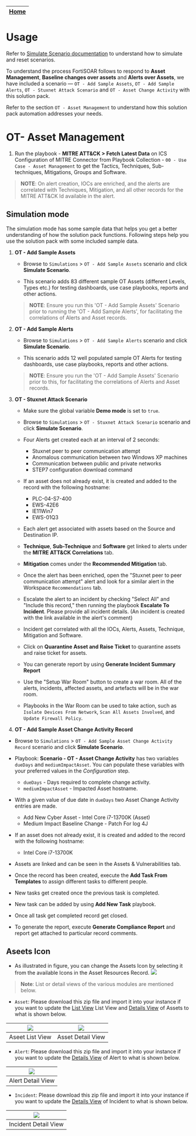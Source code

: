 | [Home](../README.md) |
|--------------------------------------------|

# Usage

Refer to [Simulate Scenario documentation](https://github.com/fortinet-fortisoar/solution-pack-soc-simulator/blob/develop/docs/usage.md) to understand how to simulate and reset scenarios.

To understand the process FortiSOAR follows to respond to **Asset Management**, **Baseline changes over assets** and **Alerts over Assets**, we have included a scenario &mdash; `OT - Add Sample Assets`, `OT - Add Sample Alerts`, `OT - Stuxnet Attack Scenario` and `OT - Asset Change Activity` with this solution pack. 

Refer to the section `OT - Asset Management` to understand how this solution pack automation addresses your needs.

# OT- Asset Management

1. Run the playbook - **MITRE ATT&CK > Fetch Latest Data** on ICS Configuration of MITRE Connector from Playbook Collection - `00 - Use Case - Asset Management`  to get the Tactics, Techniques, Sub-techniques, Mitigations, Groups and Software.

> **NOTE**: On alert creation, IOCs are enriched, and the alerts are correlated with Techniques, Mitigation, and all other records for the MITRE ATT&CK Id available in the alert.

## Simulation mode

The simulation mode has some sample data that helps you get a better understanding of how the solution pack functions. Following steps help you use the solution pack with some included sample data.

1. **OT - Add Sample Assets**

    - Browse to `Simulations` > `OT - Add Sample Assets` scenario and click **Simulate Scenario**.

    - This scenario adds 83 different sample OT Assets (different Levels, Types etc.) for testing dashboards, use case playbooks, reports and other actions.<br>

    >**NOTE**: Ensure you run this 'OT - Add Sample Assets' Scenario prior to running the 'OT - Add Sample Alerts', for facilitating the correlations of Alerts and Asset records.

2. **OT - Add Sample Alerts**

    - Browse to `Simulations` > `OT - Add Sample Alerts` scenario and click **Simulate Scenario**.

    - This scenario adds 12 well populated sample OT Alerts for testing dashboards, use case playbooks, reports and other actions.<br>

    >**NOTE**: Ensure you run the 'OT - Add Sample Assets' Scenario prior to this, for facilitating the correlations of Alerts and Asset records.

3. **OT - Stuxnet Attack Scenario**

    - Make sure the global variable **Demo mode** is set to `true`. 

    - Browse to `Simulations` > `OT - Stuxnet Attack Scenario` scenario and click **Simulate Scenario**.

    - Four Alerts get created each at an interval of 2 seconds:
        - Stuxnet peer to peer communication attempt
        - Anomalous communication between two Windows XP machines
        - Communication between public and private networks
        - STEP7 configuration download command

    - If an asset does not already exist, it is created and added to the record with the following hostname:
        - PLC-04-S7-400
        - EWS-42E6
        - IE11Win7
        - EWS-01Q3

    - Each alert get associated with assets based on the Source and Destination IP.

    - **Technique**, **Sub-Technique** and **Software** get linked to alerts under the **MITRE ATT&CK Correlations** tab.

    - **Mitigation** comes under the **Recommended Mitigation** tab.

    - Once the alert has been enriched, open the "Stuxnet peer to peer communication attempt" alert and look for a similar alert in the Workspace `Recommendations` tab. 

    - Escalate the alert to an incident by checking "Select All" and "Include this record," then running the playbook **Escalate To Incident**. Please provide all incident details. (An incident is created with the link available in the alert's comment)

    - Incident get correlated with all the IOCs, Alerts, Assets, Technique, Mitigation and Software.

    - Click on **Quarantine Asset and Raise Ticket** to quarantine assets and raise ticket for assets.

    - You can generate report by using **Generate Incident Summary Report**
    
    - Use the "Setup War Room" button to create a war room. All of the alerts, incidents, affected assets, and artefacts will be in the war room.
    
    - Playbooks in the War Room can be used to take action, such as `Isolate Devices From Network`, `Scan All Assets Involved`, and `Update Firewall Policy`.

4. **OT - Add Sample Asset Change Activity Record**

- Browse to `Simulations` > `OT - Add Sample Asset Change Activity Record` scenario and click **Simulate Scenario**.

- Playbook: **Scenario - OT - Asset Change Activity** has two variables `dueDays` and `mediumImpactAsset`. You can populate these variables with your preferred values in the *Configuration* step. 
    - `dueDays` - Days required to complete change activity.
    - `mediumImpactAsset` - Impacted Asset hostname.

- With a given value of due date in `dueDays` two Asset Change Activity entries are made.
    - Add New Cyber Asset - Intel Core i7-13700K (Asset) 
    - Medium Impact Baseline Change - Patch For log 4J

- If an asset does not already exist, it is created and added to the record with the following hostname:
    - Intel Core i7-13700K

- Assets are linked and can be seen in the Assets & Vulnerabilities tab.

- Once the record has been created, execute the **Add Task From Templates** to assign different tasks to different people. 

- New tasks get created once the previous task is completed.

- New task can be added by using **Add New Task** playbook.

- Once all task get completed record get closed.

- To generate the report, execute **Generate Compliance Report** and report get attached to particular record comments.

## Aseets Icon
- As illustrated in figure, you can change the Assets Icon by selecting it from the available Icons in the Asset Resources Record.
![](./res/Asset_Icon_Setting.png)

> **Note**: List or detail views of the various modules are mentioned below.
- `Asset`: Please download this zip file and import it into your instance if you want to update the [List View](./res/Asset_List_View.zip) List View and [Details View](./res/Asset_Detail_View.zip) of Assets to what is shown below.

| ![](./res/Asset_List_View.png) | ![](./res/Asset_Detail_view.png) |
|:----------------------------------:|:-------------------------------------:|
| Aseet List View | Asset Detail View |

- `Alert`: Please download this zip file and import it into your instance if you want to update the [Details View](./res/Alert_Detail_View.zip) of Alert to what is shown below.

| ![](./res/Alert_Detail_View.png) |
|:----------------------------------:|
| Alert Detail View |

- `Incident`: Please download this zip file and import it into your instance if you want to update the [Details View](./res/Incident_Detail_View.zip) of Incident to what is shown below.

| ![](./res/Incident_Detail_View.png) |
|:----------------------------------:|
| Incident Detail View |